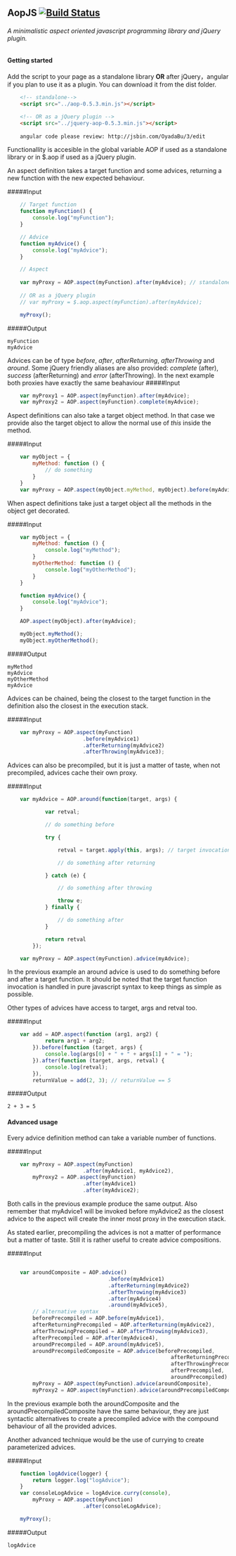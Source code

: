 ## AopJS [![Build Status](https://travis-ci.org/greengerong/aopjs.png?branch=master)](https://travis-ci.org/greengerong/aopjs)

###### A minimalistic aspect oriented javascript programming library and jQuery plugin.

#### Getting started

Add the script to your page as a standalone library **OR** after jQuery，angular if you plan to use it as a plugin. You can download it from the dist folder.

```html
    <!-- standalone-->
    <script src="../aop-0.5.3.min.js"></script>

    <!-- OR as a jQuery plugin -->
    <script src="../jquery-aop-0.5.3.min.js"></script>
    
    angular code please review: http://jsbin.com/OyadaBu/3/edit
```

Functionallity is accesible in the global variable AOP if used as a standalone library or in $.aop if used as a jQuery plugin.

An aspect definition takes a target function and some advices, returning a new function with the new expected behaviour.

#####Input
```javascript
    // Target function
    function myFunction() {
        console.log("myFunction");
    }

    // Advice
    function myAdvice() {
        console.log("myAdvice");
    }

    // Aspect
    
    var myProxy = AOP.aspect(myFunction).after(myAdvice); // standalone
    
    // OR as a jQuery plugin
    // var myProxy = $.aop.aspect(myFunction).after(myAdvice);

    myProxy();
```
#####Output
```
myFunction
myAdvice
```

Advices can be of type *before*, *after*, *afterReturning*, *afterThrowing* and *around*. Some jQuery friendly aliases are also provided: *complete* (after), *success* (afterReturning) and *error* (afterThrowing). In the next example both proxies have exactly the same beahaviour
#####Input
```javascript
    var myProxy1 = AOP.aspect(myFunction).after(myAdvice);
    var myProxy2 = AOP.aspect(myFunction).complete(myAdvice);
```

Aspect definitions can also take a target object method. In that case we provide also the target object to allow the normal use of *this* inside the method.

#####Input
```javascript
    var myObject = {
        myMethod: function () {
            // do something
        }
    }
    var myProxy = AOP.aspect(myObject.myMethod, myObject).before(myAdvice);
```

When aspect definitions take just a target object all the methods in the object get decorated.

#####Input
```javascript
    var myObject = {
        myMethod: function () {
            console.log("myMethod");
        }
        myOtherMethod: function () {
            console.log("myOtherMethod");
        }
    }

    function myAdvice() {
        console.log("myAdvice");
    }

    AOP.aspect(myObject).after(myAdvice);

    myObject.myMethod();
    myObject.myOtherMethod();
```
#####Output
```
myMethod
myAdvice
myOtherMethod
myAdvice
```

Advices can be chained, being the closest to the target function in the definition  also the closest in the execution stack.

#####Input
```javascript
    var myProxy = AOP.aspect(myFunction)
                        .before(myAdvice1)
                        .afterReturning(myAdvice2)
                        .afterThrowing(myAdvice3);
```

Advices can also be precompiled, but it is just a matter of taste, when not precompiled, advices cache their own proxy.

#####Input
```javascript    
    var myAdvice = AOP.around(function(target, args) {

            var retval;

            // do something before

            try {

                retval = target.apply(this, args); // target invocation

                // do something after returning

            } catch (e) {

                // do something after throwing

                throw e;
            } finally {

                // do something after
            }

            return retval
        });

    var myProxy = AOP.aspect(myFunction).advice(myAdvice);
```

In the previous example an around advice is used to do something before and after a target function. It should be noted that the target function invocation is handled in pure javascript syntax to keep things as simple as possible.

Other types of advices have access to target, args and retval too.

#####Input
```javascript
    var add = AOP.aspect(function (arg1, arg2) {
            return arg1 + arg2;
        }).before(function (target, args) {
            console.log(args[0] + " + " + args[1] + " = ");
        }).after(function (target, args, retval) {
            console.log(retval);
        }),
        returnValue = add(2, 3); // returnValue == 5
```
#####Output
```
2 + 3 = 5
```

#### Advanced usage

Every advice definition method can take a variable number of functions.

#####Input
```javascript
    var myProxy = AOP.aspect(myFunction)
                        .after(myAdvice1, myAdvice2),
        myProxy2 = AOP.aspect(myFunction)
                        .after(myAdvice1)
                        .after(myAdvice2);
```

Both calls in the previous example produce the same output. Also remember that myAdvice1 will be invoked before myAdvice2 as the closest advice to the aspect will create the inner most proxy in the execution stack. 

As stated earlier, precompiling the advices is not a matter of performance but a matter of taste. Still it is rather useful to create advice compositions.

#####Input
```javascript

    var aroundComposite = AOP.advice()
                                .before(myAdvice1)
                                .afterReturning(myAdvice2)
                                .afterThrowing(myAdvice3)
                                .after(myAdvice4)
                                .around(myAdvice5),
        // alternative syntax                        
        beforePrecompiled = AOP.before(myAdvice1),
        afterReturningPrecompiled = AOP.afterReturning(myAdvice2),
        afterThrowingPrecompiled = AOP.afterThrowing(myAdvice3),
        afterPrecompiled = AOP.after(myAdvice4),
        aroundPrecompiled = AOP.around(myAdvice5),
        aroundPrecompiledComposite = AOP.advice(beforePrecompiled,
                                                    afterReturningPrecompiled,
                                                    afterThrowingPrecompiled,
                                                    afterPrecompiled,
                                                    aroundPrecompiled),
        myProxy = AOP.aspect(myFunction).advice(aroundComposite),
        myProxy2 = AOP.aspect(myFunction).advice(aroundPrecompiledComposite);
```

In the previous example both the aroundComposite and the aroundPrecompiledComposite have the same behaviour, they are just syntactic alternatives to create a precompiled advice with the compound behaviour of all the provided advices.

Another advanced technique would be the use of currying to create parameterized advices.

#####Input
```javascript
    function logAdvice(logger) {
        return logger.log("logAdvice");
    }
    var consoleLogAdvice = logAdvice.curry(console),
        myProxy = AOP.aspect(myFunction)
                        .after(consoleLogAdvice);

    myProxy();
```
#####Output
```
logAdvice
```
